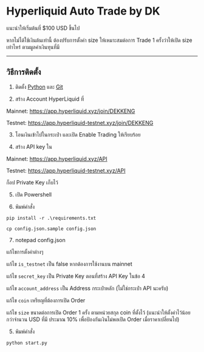 # Hyperliquid Auto Trade by DK

แนะนำให้เริ่มต้นที่ $100 USD ขึ้นไป

หากไม่ได้ใช้เงินต้นเท่านี้ ต้องปรับการตั้งค่า size ให้เหมาะสมต่อการ Trade 1 ครั้งว่าให้เปิด size เท่าไหร่ ตามมูลค่าเงินทุนที่มี

-------------------
วิธีการติดตั้ง
-------------------

1. ติดตั้ง [Python](https://www.python.org/downloads/) และ [Git](https://git-scm.com/downloads)

2. สร้าง Account HyperLiquid ที่

Mainnet: https://app.hyperliquid.xyz/join/DEKKENG 

Testnet: https://app.hyperliquid-testnet.xyz/join/DEKKENG

3. โอนเงินเข้าไปในกระเป๋า และเปิด Enable Trading ให้เรียบร้อย 

4. สร้าง API key ใน 

Mainnet: https://app.hyperliquid.xyz/API 

Testnet: https://app.hyperliquid-testnet.xyz/API 

ก็อป Private Key เก็บไว้

5. เปิด Powershell 

6. พิมพ์คำสั่ง 

```
pip install -r .\requirements.txt
```

```
cp config.json.sample config.json
```

7. notepad config.json

แก้ไขการตั้งค่าต่างๆ 

แก้ไข ```is_testnet``` เป็น false หากต้องการใช้งานบน mainnet

แก้ไข ```secret_key``` เป็น Private Key ตอนที่สร้าง API Key ในข้อ 4

แก้ไข ```account_address``` เป็น Address กระเป๋าหลัก (ไม่ใช่กระเป๋า API นะครับ)

แก้ไข ```coin``` เหรียญที่ต้องการเปิด Order

แก้ไข ```size``` ขนาดต่อการเปิด Order 1 ครั้ง ตามหน่วยสกุล coin ที่ตั้งไว้ (แนะนำให้ตั้งค่าไว้น้อยกว่าจำนวน USD ที่มี ประมาณ 10% เพื่อป้องกันเงินไม่พอเปิด Order เมื่อราคาเปลี่ยนไป)

5. พิมพ์คำสั่ง 

```
python start.py
```